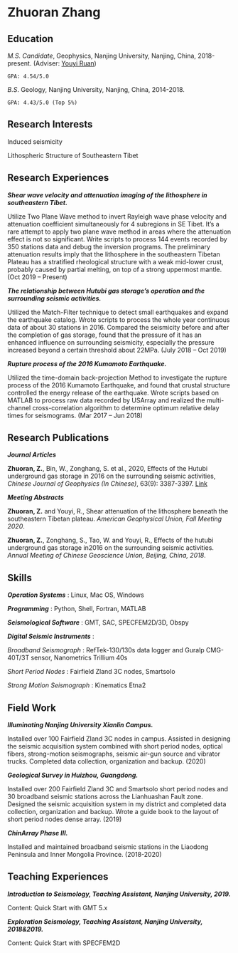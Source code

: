 # Zhuoran Zhang


## Education
*M.S. Candidate*,  Geophysics, Nanjing University, Nanjing, China, 2018-present. (Adviser: [Youyi Ruan](https://es.nju.edu.cn/ryy/list.htm))

    GPA: 4.54/5.0

*B.S*.  Geology, Nanjing University, Nanjing, China, 2014-2018.

    GPA: 4.43/5.0 (Top 5%)

## Research Interests

Induced seismicity

Lithospheric Structure of Southeastern Tibet

## Research Experiences
***Shear wave velocity and attenuation imaging of the lithosphere in southeastern Tibet.***

Utilize Two Plane Wave method to invert Rayleigh wave phase velocity and attenuation coefficient simultaneously for 4 subregions in SE Tibet. It’s a rare attempt to apply two plane wave method in areas where the attenuation effect is not so significant. Write scripts to process 144 events recorded by 350 stations data and debug the inversion programs. The preliminary attenuation results imply that the lithosphere in the southeastern Tibetan Plateau has a stratified rheological structure with a weak mid-lower crust, probably caused by partial melting, on top of a strong uppermost mantle. (Oct 2019 – Present) 

***The relationship between Hutubi gas storage’s operation and the surrounding seismic activities.***

Utilized the Match-Filter technique to detect small earthquakes and expand the earthquake catalog. Wrote scripts to process the whole year continuous data of about 30 stations in 2016. Compared the seismicity before and after the completion of gas storage, found that the pressure of it has an enhanced influence on surrounding seismicity, especially the pressure increased beyond a certain threshold about 22MPa. (July 2018 – Oct 2019)

***Rupture process of the 2016 Kumamoto Earthquake.***

Utilized the time-domain back-projection Method to investigate the rupture process of the 2016 Kumamoto Earthquake, and found that crustal structure controlled the energy release of the earthquake. Wrote scripts based on MATLAB to process raw data recorded by USArray and realized the multi-channel cross-correlation algorithm to determine optimum relative delay times for seismograms. (Mar 2017 – Jun 2018)

## Research Publications
***Journal Articles***

**Zhuoran, Z.**, Bin, W., Zonghang, S. et al., 2020, Effects of the Hutubi underground gas storage in 2016 on the surrounding seismic activities, *Chinese Journal of Geophysics (In Chinese)*, 63(9): 3387-3397. [Link](https://doi.org/10.6038/cjg2020O0138)

***Meeting Abstracts***

**Zhuoran, Z.** and Youyi, R., Shear attenuation of the lithosphere beneath the southeastern Tibetan plateau. *American Geophysical Union, Fall Meeting 2020*.

**Zhuoran, Z.**, Zonghang, S., Tao, W. and Youyi, R., Effects of the hutubi underground gas storage in2016 on the surrounding seismic activities. *Annual Meeting of Chinese Geoscience Union, Beijing, China, 2018*.

## Skills
***Operation Systems*** : Linux, Mac OS, Windows

***Programming*** : Python, Shell, Fortran, MATLAB

***Seismological Software*** : GMT, SAC, SPECFEM2D/3D, Obspy

***Digital Seismic Instruments*** : 

*Broadband Seismograph* : RefTek-130/130s data logger and Guralp CMG-40T/3T sensor, Nanometrics Trillium 40s

*Short Period Nodes* : Fairfield Zland 3C nodes, Smartsolo

*Strong Motion Seismograph* : Kinematics Etna2

## Field Work
***Illuminating Nanjing University Xianlin Campus.***

Installed over 100 Fairfield Zland 3C nodes in campus. Assisted in designing the seismic acquisition system combined with short period nodes, optical fibers, strong-motion seismographs, seismic air-gun source and vibrator trucks. Completed data collection, organization and backup. (2020) 

***Geological Survey in Huizhou, Guangdong.***

Installed over 200 Fairfield Zland 3C and Smartsolo short period nodes and 30 broadband seismic stations across the Lianhuashan Fault zone. Designed the seismic acquisition system in my district and completed data collection, organization and backup. Wrote a guide book to the layout of short period nodes dense array. (2019)

***ChinArray Phase III.***

Installed and maintained broadband seismic stations in the Liaodong Peninsula and Inner Mongolia Province. (2018-2020)

## Teaching Experiences
***Introduction to Seismology, Teaching Assistant, Nanjing University, 2019.***

Content: Quick Start with GMT 5.x

***Exploration Seismology, Teaching Assistant, Nanjing University, 2018&2019.***

Content: Quick Start with SPECFEM2D


